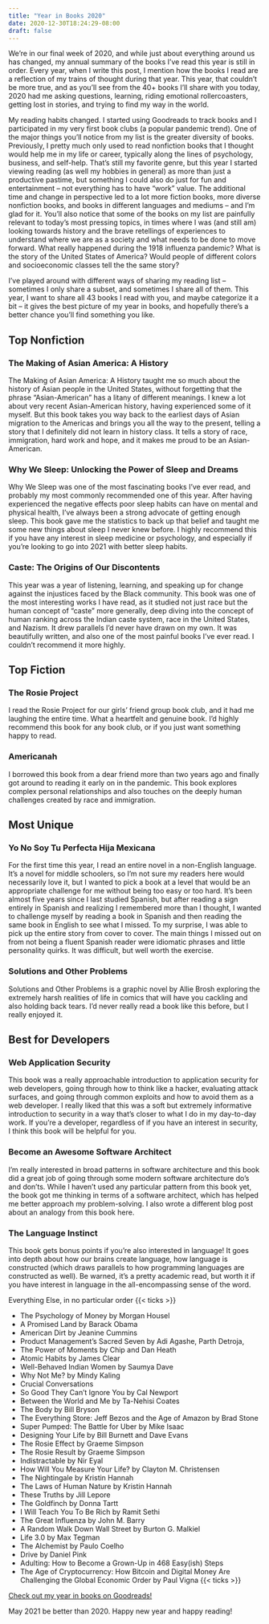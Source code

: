 ```yaml
---
title: "Year in Books 2020"
date: 2020-12-30T18:24:29-08:00
draft: false
---
```


We’re in our final week of 2020, and while just about everything around us has changed, my annual summary of the books I’ve read this year is still in order. Every year, when I write this post, I mention how the books I read are a reflection of my trains of thought during that year. This year, that couldn’t be more true, and as you’ll see from the 40+ books I’ll share with you today, 2020 had me asking questions, learning, riding emotional rollercoasters, getting lost in stories, and trying to find my way in the world.

My reading habits changed. I started using Goodreads to track books and I participated in my very first book clubs (a popular pandemic trend). One of the major things you’ll notice from my list is the greater diversity of books. Previously, I pretty much only used to read nonfiction books that I thought would help me in my life or career, typically along the lines of psychology, business, and self-help. That’s still my favorite genre, but this year I started viewing reading (as well my hobbies in general) as more than just a productive pastime, but something I could also do just for fun and entertainment – not everything has to have “work” value. The additional time and change in perspective led to a lot more fiction books, more diverse nonfiction books, and books in different languages and mediums – and I’m glad for it. You’ll also notice that some of the books on my list are painfully relevant to today’s most pressing topics, in times where I was (and still am) looking towards history and the brave retellings of experiences to understand where we are as a society and what needs to be done to move forward. What really happened during the 1918 influenza pandemic? What is the story of the United States of America? Would people of different colors and socioeconomic classes tell the the same story?

I’ve played around with different ways of sharing my reading list – sometimes I only share a subset, and sometimes I share all of them. This year, I want to share all 43 books I read with you, and maybe categorize it a bit – it gives the best picture of my year in books, and hopefully there’s a better chance you’ll find something you like.

## Top Nonfiction
### The Making of Asian America: A History
The Making of Asian America: A History taught me so much about the history of Asian people in the United States, without forgetting that the phrase “Asian-American” has a litany of different meanings. I knew a lot about very recent Asian-American history, having experienced some of it myself. But this book takes you way back to the earliest days of Asian migration to the Americas and brings you all the way to the present, telling a story that I definitely did not learn in history class. It tells a story of race, immigration, hard work and hope, and it makes me proud to be an Asian-American.

### Why We Sleep: Unlocking the Power of Sleep and Dreams
Why We Sleep was one of the most fascinating books I’ve ever read, and probably my most commonly recommended one of this year. After having experienced the negative effects poor sleep habits can have on mental and physical health, I’ve always been a strong advocate of getting enough sleep. This book gave me the statistics to back up that belief and taught me some new things about sleep I never knew before. I highly recommend this if you have any interest in sleep medicine or psychology, and especially if you’re looking to go into 2021 with better sleep habits.

### Caste: The Origins of Our Discontents
This year was a year of listening, learning, and speaking up for change against the injustices faced by the Black community. This book was one of the most interesting works I have read, as it studied not just race but the human concept of “caste” more generally, deep diving into the concept of human ranking across the Indian caste system, race in the United States, and Nazism. It drew parallels I’d never have drawn on my own. It was beautifully written, and also one of the most painful books I’ve ever read. I couldn’t recommend it more highly.

## Top Fiction
### The Rosie Project
I read the Rosie Project for our girls’ friend group book club, and it had me laughing the entire time. What a heartfelt and genuine book. I’d highly recommend this book for any book club, or if you just want something happy to read.

### Americanah
I borrowed this book from a dear friend more than two years ago and finally got around to reading it early on in the pandemic. This book explores complex personal relationships and also touches on the deeply human challenges created by race and immigration.

## Most Unique
### Yo No Soy Tu Perfecta Hija Mexicana
For the first time this year, I read an entire novel in a non-English language. It’s a novel for middle schoolers, so I’m not sure my readers here would necessarily love it, but I wanted to pick a book at a level that would be an appropriate challenge for me without being too easy or too hard. It’s been almost five years since I last studied Spanish, but after reading a sign entirely in Spanish and realizing I remembered more than I thought, I wanted to challenge myself by reading a book in Spanish and then reading the same book in English to see what I missed. To my surprise, I was able to pick up the entire story from cover to cover. The main things I missed out on from not being a fluent Spanish reader were idiomatic phrases and little personality quirks. It was difficult, but well worth the exercise.

### Solutions and Other Problems
Solutions and Other Problems is a graphic novel by Allie Brosh exploring the extremely harsh realities of life in comics that will have you cackling and also holding back tears. I’d never really read a book like this before, but I really enjoyed it.

## Best for Developers
### Web Application Security
This book was a really approachable introduction to application security for web developers, going through how to think like a hacker, evaluating attack surfaces, and going through common exploits and how to avoid them as a web developer. I really liked that this was a soft but extremely informative introduction to security in a way that’s closer to what I do in my day-to-day work. If you’re a developer, regardless of if you have an interest in security, I think this book will be helpful for you.

### Become an Awesome Software Architect
I’m really interested in broad patterns in software architecture and this book did a great job of going through some modern software architecture do’s and don’ts. While I haven’t used any particular pattern from this book yet, the book got me thinking in terms of a software architect, which has helped me better approach my problem-solving. I also wrote a different blog post about an analogy from this book here.

### The Language Instinct
This book gets bonus points if you’re also interested in language! It goes into depth about how our brains create language, how language is constructed (which draws parallels to how programming languages are constructed as well). Be warned, it’s a pretty academic read, but worth it if you have interest in language in the all-encompassing sense of the word.

Everything Else, in no particular order
{{< ticks >}}
* The Psychology of Money by Morgan Housel
* A Promised Land by Barack Obama
* American Dirt by Jeanine Cummins
* Product Management’s Sacred Seven by Adi Agashe, Parth Detroja,
* The Power of Moments by Chip and Dan Heath
* Atomic Habits by James Clear
* Well-Behaved Indian Women by Saumya Dave
* Why Not Me? by Mindy Kaling
* Crucial Conversations
* So Good They Can’t Ignore You by Cal Newport
* Between the World and Me by Ta-Nehisi Coates
* The Body by Bill Bryson
* The Everything Store: Jeff Bezos and the Age of Amazon by Brad Stone
* Super Pumped: The Battle for Uber by Mike Isaac
* Designing Your Life by Bill Burnett and Dave Evans
* The Rosie Effect by Graeme Simpson
* The Rosie Result by Graeme Simpson
* Indistractable by Nir Eyal
* How Will You Measure Your Life? by Clayton M. Christensen
* The Nightingale by Kristin Hannah
* The Laws of Human Nature by Kristin Hannah
* These Truths by Jill Lepore
* The Goldfinch by Donna Tartt
* I Will Teach You To Be Rich by Ramit Sethi
* The Great Influenza by John M. Barry
* A Random Walk Down Wall Street by Burton G. Malkiel
* Life 3.0 by Max Tegman
* The Alchemist by Paulo Coelho
* Drive by Daniel Pink
* Adulting: How to Become a Grown-Up in 468 Easy(ish) Steps
* The Age of Cryptocurrency: How Bitcoin and Digital Money Are Challenging the Global Economic Order by Paul Vigna
{{< ticks >}}

[Check out my year in books on Goodreads!](https://www.goodreads.com/user/year_in_books/2020/37355113)

May 2021 be better than 2020. Happy new year and happy reading!

